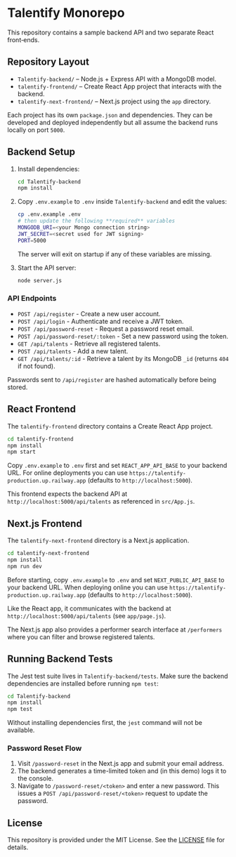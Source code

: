 # Talentify Monorepo

This repository contains a sample backend API and two separate React front‑ends.

## Repository Layout

- `Talentify-backend/` – Node.js + Express API with a MongoDB model.
- `talentify-frontend/` – Create React App project that interacts with the backend.
- `talentify-next-frontend/` – Next.js project using the `app` directory.

Each project has its own `package.json` and dependencies. They can be developed and deployed independently but all assume the backend runs locally on port `5000`.

## Backend Setup

1. Install dependencies:
   ```bash
   cd Talentify-backend
   npm install
   ```

2. Copy `.env.example` to `.env` inside `Talentify-backend` and edit the values:
   ```bash
   cp .env.example .env
   # then update the following **required** variables
   MONGODB_URI=<your Mongo connection string>
   JWT_SECRET=<secret used for JWT signing>
   PORT=5000
   ```
   The server will exit on startup if any of these variables are missing.

3. Start the API server:
   ```bash
   node server.js
   ```

### API Endpoints

- `POST /api/register` - Create a new user account.
- `POST /api/login` - Authenticate and receive a JWT token.
- `POST /api/password-reset` - Request a password reset email.
- `POST /api/password-reset/:token` - Set a new password using the token.
- `GET /api/talents` - Retrieve all registered talents.
- `POST /api/talents` - Add a new talent.
- `GET /api/talents/:id` - Retrieve a talent by its MongoDB `_id` (returns `404` if not found).

Passwords sent to `/api/register` are hashed automatically before being stored.

## React Frontend

The `talentify-frontend` directory contains a Create React App project.

```bash
cd talentify-frontend
npm install
npm start
```

Copy `.env.example` to `.env` first and set `REACT_APP_API_BASE` to your backend
URL. For online deployments you can use
`https://talentify-production.up.railway.app` (defaults to
`http://localhost:5000`).

This frontend expects the backend API at `http://localhost:5000/api/talents` as referenced in `src/App.js`.

## Next.js Frontend

The `talentify-next-frontend` directory is a Next.js application.

```bash
cd talentify-next-frontend
npm install
npm run dev
```

Before starting, copy `.env.example` to `.env` and set `NEXT_PUBLIC_API_BASE` to
your backend URL. When deploying online you can use
`https://talentify-production.up.railway.app` (defaults to
`http://localhost:5000`).

Like the React app, it communicates with the backend at `http://localhost:5000/api/talents` (see `app/page.js`).

The Next.js app also provides a performer search interface at `/performers` where you can filter and browse registered talents.

## Running Backend Tests

The Jest test suite lives in `Talentify-backend/tests`. Make sure the backend
dependencies are installed before running `npm test`:

```bash
cd Talentify-backend
npm install
npm test
```

Without installing dependencies first, the `jest` command will not be available.

### Password Reset Flow

1. Visit `/password-reset` in the Next.js app and submit your email address.
2. The backend generates a time-limited token and (in this demo) logs it to the console.
3. Navigate to `/password-reset/<token>` and enter a new password. This issues a `POST /api/password-reset/<token>` request to update the password.

## License

This repository is provided under the MIT License. See the [LICENSE](LICENSE) file for details.
